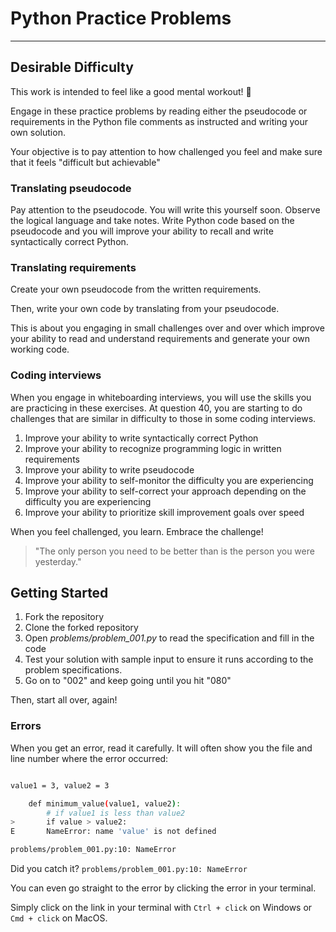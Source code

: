 # Python Practice Problems

---

## Desirable Difficulty

This work is intended to feel like a good mental workout! 🧠

Engage in these practice problems by reading either the pseudocode or
requirements in the Python file comments as instructed and writing your own
solution.

Your objective is to pay attention to how challenged you feel and make sure that
it feels "difficult but achievable"

### Translating pseudocode

Pay attention to the pseudocode. You will write this yourself soon. Observe the
logical language and take notes. Write Python code based on the pseudocode and
you will improve your ability to recall and write syntactically correct Python.

### Translating requirements

Create your own pseudocode from the written requirements.

Then, write your own code by translating from your pseudocode.

This is about you engaging in small challenges over and over which improve your
ability to read and understand requirements and generate your own working code.

### Coding interviews

When you engage in whiteboarding interviews, you will use the skills you are
practicing in these exercises. At question 40, you are starting to do challenges
that are similar in difficulty to those in some coding interviews.

1. Improve your ability to write syntactically correct Python
1. Improve your ability to recognize programming logic in written requirements
1. Improve your ability to write pseudocode
1. Improve your ability to self-monitor the difficulty you are experiencing
1. Improve your ability to self-correct your approach depending on the
   difficulty you are experiencing
1. Improve your ability to prioritize skill improvement goals over speed

When you feel challenged, you learn. Embrace the challenge!

> "The only person you need to be better than is the person you were yesterday."

## Getting Started

1. Fork the repository
2. Clone the forked repository
3. Open _problems/problem_001.py_ to read the specification and fill in the code
4. Test your solution with sample input to ensure it runs according to the
problem specifications.
5. Go on to "002" and keep going until you hit "080"

Then, start all over, again!

### Errors

When you get an error, read it carefully. It will often show you the file and line number where the error occurred:

```bash

value1 = 3, value2 = 3

    def minimum_value(value1, value2):
        # if value1 is less than value2
>       if value > value2:
E       NameError: name 'value' is not defined

problems/problem_001.py:10: NameError

```

Did you catch it? `problems/problem_001.py:10: NameError`

You can even go straight to the error by clicking the error in your terminal.

Simply click on the link in your terminal with `Ctrl + click` on Windows or `Cmd + click` on MacOS.
